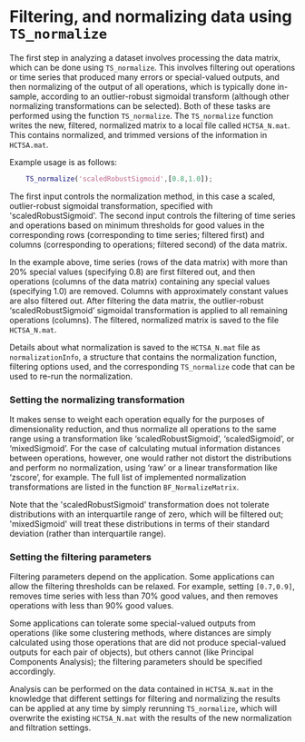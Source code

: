 # Filtering, and normalizing data using `TS_normalize`
<!--{#sec:normalization}-->

The first step in analyzing a dataset involves processing the data matrix, which can be done using `TS_normalize`.
This involves filtering out operations or time series that produced many errors or special-valued outputs, and then normalizing of the output of all operations, which is typically done in-sample, according to an outlier-robust sigmoidal transform (although other normalizing transformations can be selected).
Both of these tasks are performed using the function `TS_normalize`.
The `TS_normalize` function writes the new, filtered, normalized matrix to a local file called `HCTSA_N.mat`.
This contains normalized, and trimmed versions of the information in `HCTSA.mat`.

Example usage is as follows:
```matlab
    TS_normalize('scaledRobustSigmoid',[0.8,1.0]);
```
The first input controls the normalization method, in this case a scaled, outlier-robust sigmoidal transformation, specified with 'scaledRobustSigmoid'.
The second input controls the filtering of time series and operations based on minimum thresholds for good values in the corresponding rows (corresponding to time series; filtered first) and columns (corresponding to operations; filtered second) of the data matrix.

In the example above, time series (rows of the data matrix) with more than 20% special values (specifying 0.8) are first filtered out, and then operations (columns of the data matrix) containing any special values (specifying 1.0) are removed.
Columns with approximately constant values are also filtered out.
After filtering the data matrix, the outlier-robust ‘scaledRobustSigmoid’ sigmoidal transformation is applied to all remaining operations (columns).
The filtered, normalized matrix is saved to the file `HCTSA_N.mat`.

Details about what normalization is saved to the `HCTSA_N.mat` file as `normalizationInfo`, a structure that contains the normalization function, filtering options used, and the corresponding `TS_normalize` code that can be used to re-run the normalization.

<!--The first input controls the normalization method, in this case a , and the second input controls the filtering, in this case each time series needs to produce at least 80% good-valued outputs (setting 0.8), or they are removed, and then operations with less than 100% good-valued outputs are removed (setting 1.0).-->

### Setting the normalizing transformation

It makes sense to weight each operation equally for the purposes of dimensionality reduction, and thus normalize all operations to the same range using a transformation like ‘scaledRobustSigmoid’, ‘scaledSigmoid’, or ‘mixedSigmoid’.
For the case of calculating mutual information distances between operations, however, one would rather not distort the distributions and perform no normalization, using ‘raw’ or a
linear transformation like ‘zscore’, for example.
The full list of implemented normalization transformations are listed in the function `BF_NormalizeMatrix`.

Note that the 'scaledRobustSigmoid' transformation does not tolerate distributions with an interquartile range of zero, which will be filtered out; 'mixedSigmoid' will treat these distributions in terms of their standard deviation (rather than interquartile range).

### Setting the filtering parameters

Filtering parameters depend on the application.
Some applications can allow the filtering thresholds can be relaxed.
For example, setting `[0.7,0.9]`, removes time series with less than 70% good values, and then removes operations with less than 90% good values.
<!--When neither value is 1.0, this can leave **NaN** values in the resulting data matrix, which can affect some calculations that cannot deal with missing values (such as PCA).-->
Some applications can tolerate some special-valued outputs from operations (like some clustering methods, where distances are simply calculated using those operations that are did not produce special-valued outputs for each pair of objects), but others cannot (like Principal Components Analysis); the filtering parameters should be specified accordingly.



<!--An example usage is as follows:-->
<!--Another example:-->

<!--        TS_normalize('raw',[0.8,1]);-->

<!--This filters time series (rows of the data matrix) with more than 20% special-values, then filters out operations (columns of the data matrix) containing any special values, leaving a data matrix containing no special (or missing) values.-->
<!--No normalizing transformation is applied to the remaining operations.-->


Analysis can be performed on the data contained in `HCTSA_N.mat` in the knowledge that different settings for filtering and normalizing the results can be applied at any time by simply rerunning `TS_normalize`, which will overwrite the existing `HCTSA_N.mat` with the results of the new normalization and filtration settings.
